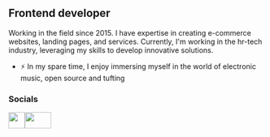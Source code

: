 Frontend developer
------------------

Working in the field since 2015. I have expertise in creating e-commerce websites, landing pages, and services. Currently, I'm working in the hr-tech industry, leveraging my skills to develop innovative solutions.

* ⚡  In my spare time, I enjoy immersing myself in the world of electronic music, open source and tufting

### Socials

<p align="left"> <a href="https://www.twitter.com/uchaev_s" target="_blank" rel="noreferrer"><img src="https://raw.githubusercontent.com/danielcranney/readme-generator/main/public/icons/socials/twitter.svg" width="32" height="32" /></a><a href="https://www.npmjs.com/~u4aew" target="_blank" rel="noreferrer"><img src="https://upload.wikimedia.org/wikipedia/commons/thumb/d/db/Npm-logo.svg/2880px-Npm-logo.svg.png" width="52" height="32" /></a></p>

